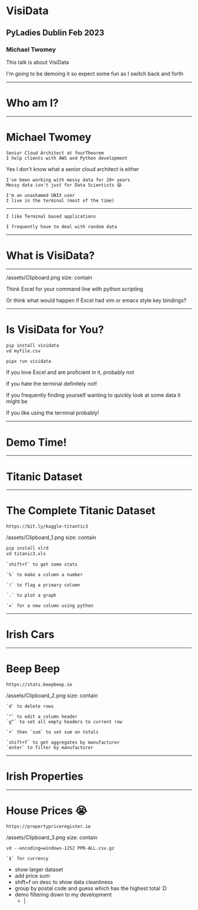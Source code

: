 # VisiData
## PyLadies Dublin Feb 2023
### Michael Twomey


This talk is about VisiData

I'm going to be demoing it so expect some fun as I switch back and forth

---

# Who am I?

---

# Michael Twomey

	Senior Cloud Architect at fourTheorem
	I help clients with AWS and Python development

Yes I don't know what a senior cloud architect is either

	I've been working with messy data for 20+ years
	Messy data isn't just for Data Scientists 😆

	I'm an unashamed UNIX user
	I live in the terminal (most of the time)

---

	I like Terminal based applications

	I frequently have to deal with random data

---

# What is VisiData?

---

/assets/Clipboard.png
size: contain

Think Excel for your command line with python scripting

Or think what would happen if Excel had vim or emacs style key bindings?

---

# Is VisiData for You?

```sh
pip install visidata
vd myfile.csv  
```

```
pipx run visidata 
```

If you love Excel and are proficient in it, probably not

If you hate the terminal definitely not!

If you frequently finding yourself wanting to quickly look at some data it might be

If you like using the terminal probably!

---

# Demo Time!

---

# Titanic Dataset

---

# The Complete Titanic Dataset

	https://bit.ly/kaggle-titantic3

/assets/Clipboard_1.png
size: contain



```bash
pip install xlrd
vd titanic3.xls
```


	`shift+f` to get some stats

	`%` to make a column a number

	`!` to flag a primary column

	`.` to plot a graph

	`=` for a new column using python

---

# Irish Cars

---

# Beep Beep

	https://stats.beepbeep.ie

/assets/Clipboard_2.png
size: contain

	`d` to delete rows

	`^` to edit a column header
	`g^` to set all empty headers to current row

	`+` then `sum` to set sum on totals

	`shift+f` to get aggregates by manufacturer
	`enter` to filter by manufacturer

---

# Irish Properties

---

# House Prices 😭

	https://propertypriceregister.ie

/assets/Clipboard_3.png
size: contain

```
vd --encoding=windows-1252 PPR-ALL.csv.gz
```

	`$` for currency

- show larger dataset
- add price sum
- shift+f on desc to show data cleanliness
- group by postal code and guess which has the highest total :D
- demo filtering down to my development
    - | 
